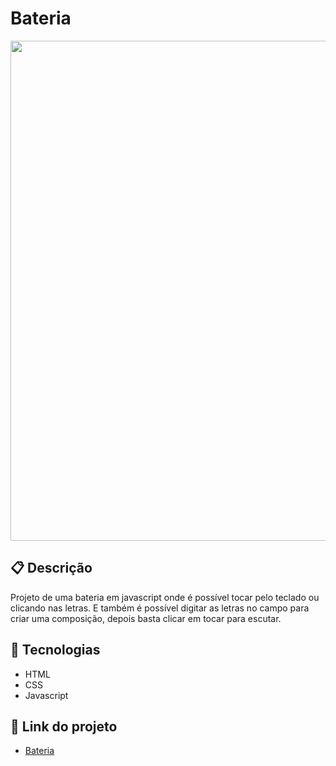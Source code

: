 # Bateria

<img src= "https://user-images.githubusercontent.com/93055468/161663169-ca952a85-204a-4cee-a375-3e2f72501213.jpg" width="800px">

## 📋 Descrição

Projeto de uma bateria em javascript onde é possível tocar pelo teclado ou clicando nas letras. E também é possível digitar as letras no campo para criar uma composição, depois basta clicar em tocar para escutar.

## 🚀 Tecnologias

- HTML
- CSS
- Javascript

## 🚀 Link do projeto

- [Bateria](https://fabiomoura-m.github.io/Bateria/)
